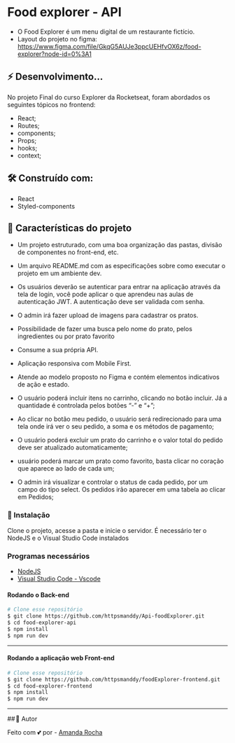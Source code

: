 # Food explorer - API

- O Food Explorer é um menu digital de um restaurante fictício.
- Layout do projeto no figma: https://www.figma.com/file/GkqG5AUJe3ppcUEHfvOX6z/food-explorer?node-id=0%3A1


## ⚡ Desenvolvimento...

No projeto Final do curso Explorer da Rocketseat,
foram abordados os seguintes tópicos no frontend:

- React;
- Routes;
- components;
- Props;
- hooks;
- context;

## 🛠️ Construído com:

- React
- Styled-components

## 💬 Características do projeto

- Um projeto estruturado, com uma boa organização das pastas, divisão de componentes no front-end, etc.

- Um arquivo README.md com as especificações sobre como executar o projeto em um ambiente dev.

- Os usuários deverão se autenticar para entrar na aplicação através da tela de login, você pode aplicar o que aprendeu nas aulas de autenticação JWT. A autenticação deve ser validada com senha.

- O admin irá fazer upload de imagens para cadastrar os pratos.

- Possibilidade de fazer uma busca pelo nome do prato, pelos ingredientes ou por prato favorito

- Consume a sua própria API.

- Aplicação responsiva com Mobile First.

- Atende ao modelo proposto no Figma e contém elementos indicativos de ação e estado.

- O usuário poderá incluir itens no carrinho, clicando no botão incluir. Já a quantidade é controlada pelos botões “-” e “+”;

- Ao clicar no botão meu pedido, o usuário será redirecionado para uma tela onde irá ver o seu pedido, a soma e os métodos de pagamento;

- O usuário poderá excluir um prato do carrinho e o valor total do pedido deve ser atualizado automaticamente;

- usuário poderá marcar um prato como favorito, basta clicar no coração que aparece ao lado de cada um;

- O admin irá visualizar e controlar o status de cada pedido, por um campo do tipo select. Os pedidos irão aparecer em uma tabela ao clicar em Pedidos;

### 🚀 Instalação

Clone o projeto, acesse a pasta e inicie o servidor. 
É necessário ter o NodeJS e o Visual Studio Code instalados

### Programas necessários

- [NodeJS](https://nodejs.org/en/)
- [Visual Studio Code - Vscode](https://code.visualstudio.com/)

#### Rodando o Back-end

```bash
# Clone esse repositório
$ git clone https://github.com/httpsmanddy/Api-foodExplorer.git
$ cd food-explorer-api
$ npm install
$ npm run dev
```
---

#### Rodando a aplicação web Front-end

```bash
# Clone esse repositório
$ git clone https://github.com/httpsmanddy/foodExplorer-frontend.git
$ cd food-explorer-frontend
$ npm install
$ npm run dev

```
---

## 🎨 Autor

Feito com 💕 por - [Amanda Rocha](www.linkedin.com/in/amanda-rocha-713067241)
